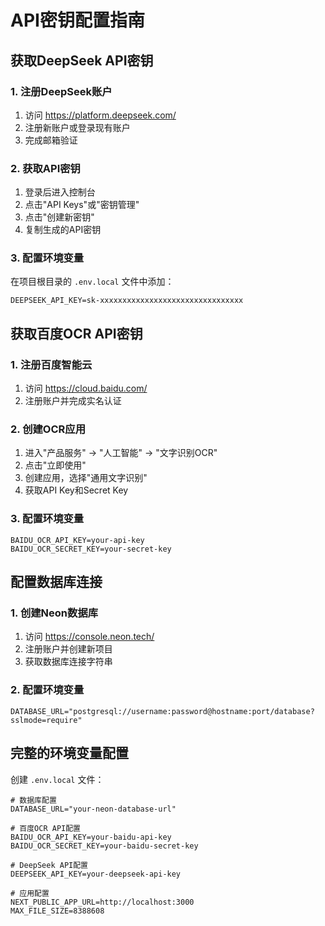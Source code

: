 # API密钥配置指南

## 获取DeepSeek API密钥

### 1. 注册DeepSeek账户
1. 访问 https://platform.deepseek.com/
2. 注册新账户或登录现有账户
3. 完成邮箱验证

### 2. 获取API密钥
1. 登录后进入控制台
2. 点击"API Keys"或"密钥管理"
3. 点击"创建新密钥"
4. 复制生成的API密钥

### 3. 配置环境变量
在项目根目录的 `.env.local` 文件中添加：
```env
DEEPSEEK_API_KEY=sk-xxxxxxxxxxxxxxxxxxxxxxxxxxxxxxxx
```

## 获取百度OCR API密钥

### 1. 注册百度智能云
1. 访问 https://cloud.baidu.com/
2. 注册账户并完成实名认证

### 2. 创建OCR应用
1. 进入"产品服务" → "人工智能" → "文字识别OCR"
2. 点击"立即使用"
3. 创建应用，选择"通用文字识别"
4. 获取API Key和Secret Key

### 3. 配置环境变量
```env
BAIDU_OCR_API_KEY=your-api-key
BAIDU_OCR_SECRET_KEY=your-secret-key
```

## 配置数据库连接

### 1. 创建Neon数据库
1. 访问 https://console.neon.tech/
2. 注册账户并创建新项目
3. 获取数据库连接字符串

### 2. 配置环境变量
```env
DATABASE_URL="postgresql://username:password@hostname:port/database?sslmode=require"
```

## 完整的环境变量配置

创建 `.env.local` 文件：
```env
# 数据库配置
DATABASE_URL="your-neon-database-url"

# 百度OCR API配置
BAIDU_OCR_API_KEY=your-baidu-api-key
BAIDU_OCR_SECRET_KEY=your-baidu-secret-key

# DeepSeek API配置
DEEPSEEK_API_KEY=your-deepseek-api-key

# 应用配置
NEXT_PUBLIC_APP_URL=http://localhost:3000
MAX_FILE_SIZE=8388608
```